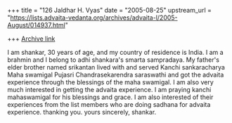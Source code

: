+++
title = "126 Jaldhar H. Vyas"
date = "2005-08-25"
upstream_url = "https://lists.advaita-vedanta.org/archives/advaita-l/2005-August/014937.html"

+++
[Archive link](https://lists.advaita-vedanta.org/archives/advaita-l/2005-August/014937.html)

I am shankar, 30 years of age, and my country of residence is India. I am 
a brahmin and I belong to adhi shankara's smarta sampradaya. My father's 
elder brother named srikantan lived with and served Kanchi sankaracharya 
Maha swamigal Pujasri Chandrasekarendra saraswathi and got the advaita 
experience through the blessings of the maha swamigal.  I am also very 
much interested in getting the advaita experience.  I am praying kanchi 
mahaswamigal for his blessings and grace.  I am also interested of their 
experiences from the list members who are doing sadhana for advaita 
experience. thanking you. yours sincerely, shankar.

